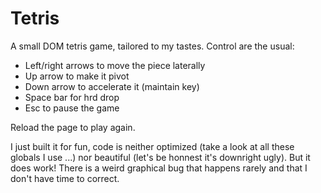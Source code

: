 Tetris
======

A small DOM tetris game, tailored to my tastes. Control are the usual:  

* Left/right arrows to move the piece laterally
* Up arrow to make it pivot
* Down arrow to accelerate it (maintain key)
* Space bar for hrd drop
* Esc to pause the game

Reload the page to play again.  

I just built it for fun, code is neither optimized (take a look at all these globals I use ...) nor beautiful (let's be honnest it's downright ugly). But it does work! There is a weird graphical bug that happens rarely and that I don't have time to correct.
